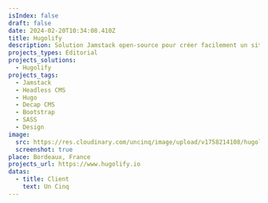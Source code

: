 ```yaml
---
isIndex: false
draft: false
date: 2024-02-20T10:34:08.410Z
title: Hugolify
description: Solution Jamstack open-source pour créer facilement un site Web rapide, le plus accessible possible et à faible émission de carbone.
projects_types: Editorial
projects_solutions:
  - Hugolify
projects_tags:
  - Jamstack
  - Headless CMS
  - Hugo
  - Decap CMS
  - Bootstrap
  - SASS
  - Design
image:
  src: https://res.cloudinary.com/uncinq/image/upload/v1758214108/hugolify_qqwyvn.png
  screenshot: true
place: Bordeaux, France
projects_url: https://www.hugolify.io
datas:
  - title: Client
    text: Un Cinq
---
```

